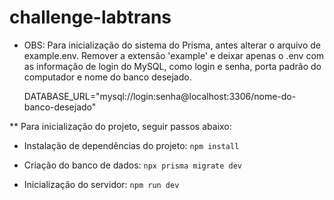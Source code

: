 # challenge-labtrans

- OBS: Para inicialização do sistema do Prisma, antes alterar o arquivo de example.env. Remover a extensão 'example' e deixar apenas o .env com as informação de login do MySQL, como login e senha, porta padrão do computador e nome do banco desejado.

  DATABASE_URL="mysql://login:senha@localhost:3306/nome-do-banco-desejado"

\*\* Para inicialização do projeto, seguir passos abaixo:

- Instalação de dependências do projeto: `npm install`

- Criação do banco de dados: `npx prisma migrate dev`

- Inicialização do servidor: `npm run dev`
